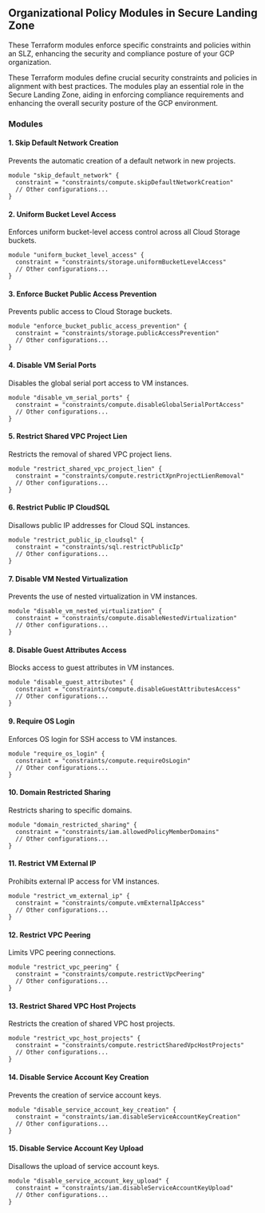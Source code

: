 ## Organizational Policy Modules in Secure Landing Zone

These Terraform modules enforce specific constraints and policies within an SLZ, enhancing the security and compliance posture of your GCP organization.

These Terraform modules define crucial security constraints and policies in alignment with best practices. The modules play an essential role in the Secure Landing Zone, aiding in enforcing compliance requirements and enhancing the overall security posture of the GCP environment.

### Modules

#### 1. **Skip Default Network Creation**

Prevents the automatic creation of a default network in new projects.

```hcl
module "skip_default_network" {
  constraint = "constraints/compute.skipDefaultNetworkCreation"
  // Other configurations...
}
```

#### 2. **Uniform Bucket Level Access**

Enforces uniform bucket-level access control across all Cloud Storage buckets.

```hcl
module "uniform_bucket_level_access" {
  constraint = "constraints/storage.uniformBucketLevelAccess"
  // Other configurations...
}
```

#### 3. **Enforce Bucket Public Access Prevention**

Prevents public access to Cloud Storage buckets.

```hcl
module "enforce_bucket_public_access_prevention" {
  constraint = "constraints/storage.publicAccessPrevention"
  // Other configurations...
}
```

#### 4. **Disable VM Serial Ports**

Disables the global serial port access to VM instances.

```hcl
module "disable_vm_serial_ports" {
  constraint = "constraints/compute.disableGlobalSerialPortAccess"
  // Other configurations...
}
```

#### 5. **Restrict Shared VPC Project Lien**

Restricts the removal of shared VPC project liens.

```hcl
module "restrict_shared_vpc_project_lien" {
  constraint = "constraints/compute.restrictXpnProjectLienRemoval"
  // Other configurations...
}
```

#### 6. **Restrict Public IP CloudSQL**

Disallows public IP addresses for Cloud SQL instances.

```hcl
module "restrict_public_ip_cloudsql" {
  constraint = "constraints/sql.restrictPublicIp"
  // Other configurations...
}
```

#### 7. **Disable VM Nested Virtualization**

Prevents the use of nested virtualization in VM instances.

```hcl
module "disable_vm_nested_virtualization" {
  constraint = "constraints/compute.disableNestedVirtualization"
  // Other configurations...
}
```

#### 8. **Disable Guest Attributes Access**

Blocks access to guest attributes in VM instances.

```hcl
module "disable_guest_attributes" {
  constraint = "constraints/compute.disableGuestAttributesAccess"
  // Other configurations...
}
```

#### 9. **Require OS Login**

Enforces OS login for SSH access to VM instances.

```hcl
module "require_os_login" {
  constraint = "constraints/compute.requireOsLogin"
  // Other configurations...
}
```

#### 10. **Domain Restricted Sharing**

Restricts sharing to specific domains.

```hcl
module "domain_restricted_sharing" {
  constraint = "constraints/iam.allowedPolicyMemberDomains"
  // Other configurations...
}
```

#### 11. **Restrict VM External IP**

Prohibits external IP access for VM instances.

```hcl
module "restrict_vm_external_ip" {
  constraint = "constraints/compute.vmExternalIpAccess"
  // Other configurations...
}
```

#### 12. **Restrict VPC Peering**

Limits VPC peering connections.

```hcl
module "restrict_vpc_peering" {
  constraint = "constraints/compute.restrictVpcPeering"
  // Other configurations...
}
```

#### 13. **Restrict Shared VPC Host Projects**

Restricts the creation of shared VPC host projects.

```hcl
module "restrict_vpc_host_projects" {
  constraint = "constraints/compute.restrictSharedVpcHostProjects"
  // Other configurations...
}
```

#### 14. **Disable Service Account Key Creation**

Prevents the creation of service account keys.

```hcl
module "disable_service_account_key_creation" {
  constraint = "constraints/iam.disableServiceAccountKeyCreation"
  // Other configurations...
}
```

#### 15. **Disable Service Account Key Upload**

Disallows the upload of service account keys.

```hcl
module "disable_service_account_key_upload" {
  constraint = "constraints/iam.disableServiceAccountKeyUpload"
  // Other configurations...
}
```
